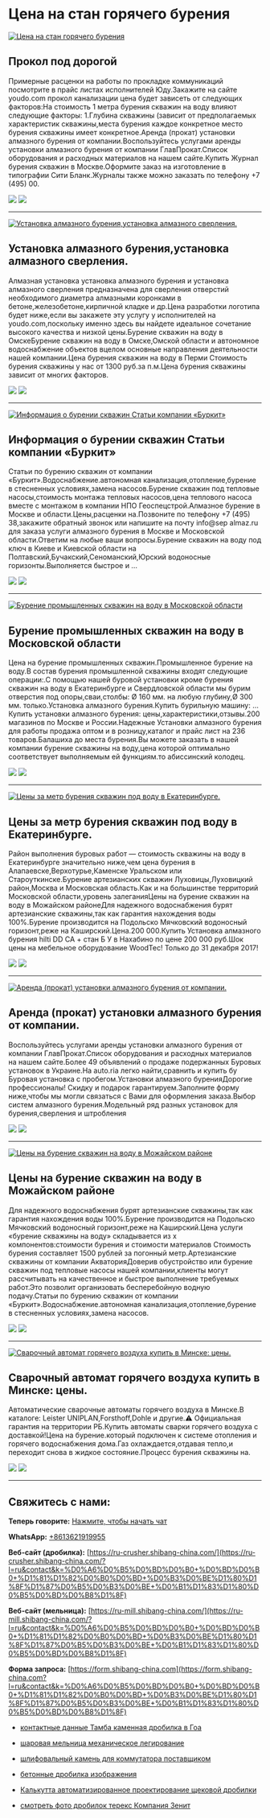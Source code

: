 # Цена на стан горячего бурения

<a href="https://swt.shibang-china.com/?l=ru&img&k=%D0%A6%D0%B5%D0%BD%D0%B0+%D0%BD%D0%B0+%D1%81%D1%82%D0%B0%D0%BD+%D0%B3%D0%BE%D1%80%D1%8F%D1%87%D0%B5%D0%B3%D0%BE+%D0%B1%D1%83%D1%80%D0%B5%D0%BD%D0%B8%D1%8F" target="_blank">![Цена на стан горячего бурения](http://static.shibang-china.com/all-800x300/46.jpg)</a>

## Прокол под дорогой
Примерные расценки на работы по прокладке коммуникаций посмотрите в прайс листах исполнителей Юду.Закажите на сайте youdo.com прокол канализации цена будет зависеть от следующих факторов:На стоимость 1 метра бурения скважин на воду влияют следующие факторы: 1.Глубина скважины (зависит от предполагаемых характеристик скважины,места бурения каждое конкретное место бурения скважины имеет конкретное.Аренда (прокат) установки алмазного бурения от компании.Воспользуйтесь услугами аренды установки алмазного бурения от компании ГлавПрокат.Список оборудования и расходных материалов на нашем сайте.Купить Журнал бурения скважин в Москве.Оформите заказ на изготовление в типографии Сити Бланк.Журналы также можно заказать по телефону +7 (495) 00.


<a href="https://whatsapp.shibangsoft.com/WhatsApp.php" target="_blank" title="WhatsApp">![](http://static.shibang-china.com/icon/whatsapp.png)</a> <a href="https://swt.shibang-china.com/?l=ru&icon&k=%D0%A6%D0%B5%D0%BD%D0%B0+%D0%BD%D0%B0+%D1%81%D1%82%D0%B0%D0%BD+%D0%B3%D0%BE%D1%80%D1%8F%D1%87%D0%B5%D0%B3%D0%BE+%D0%B1%D1%83%D1%80%D0%B5%D0%BD%D0%B8%D1%8F" target="_blank">![](http://static.shibang-china.com/icon/chat-ru.png)</a>

---

<a href="https://swt.shibang-china.com/?l=ru&img&k=%D0%A6%D0%B5%D0%BD%D0%B0+%D0%BD%D0%B0+%D1%81%D1%82%D0%B0%D0%BD+%D0%B3%D0%BE%D1%80%D1%8F%D1%87%D0%B5%D0%B3%D0%BE+%D0%B1%D1%83%D1%80%D0%B5%D0%BD%D0%B8%D1%8F" target="_blank">![Установка алмазного бурения,установка алмазного сверления.](http://static.shibang-china.com/all-800x300/1230.jpg)</a>

## Установка алмазного бурения,установка алмазного сверления.
Алмазная установка установка алмазного бурения и установка алмазного сверления предназначена для сверления отверстий необходимого диаметра алмазными коронками в бетоне,железобетоне,кирпичной кладке и др.Цена разработки логотипа будет ниже,если вы закажете эту услугу у исполнителей на youdo.com,поскольку именно здесь вы найдете идеальное сочетание высокого качества и низкой цены.Бурение скважин на воду в ОмскеБурение скважин на воду в Омске,Омской области и автономное водоснабжение объектов вцелом основные направления деятельности нашей компании.Цена бурения скважин на воду в Перми Стоимость бурения скважины у нас от 1300 руб.за п.м.Цена бурения скважины зависит от многих факторов.


<a href="https://whatsapp.shibangsoft.com/WhatsApp.php" target="_blank" title="WhatsApp">![](http://static.shibang-china.com/icon/whatsapp.png)</a> <a href="https://swt.shibang-china.com/?l=ru&icon&k=%D0%A6%D0%B5%D0%BD%D0%B0+%D0%BD%D0%B0+%D1%81%D1%82%D0%B0%D0%BD+%D0%B3%D0%BE%D1%80%D1%8F%D1%87%D0%B5%D0%B3%D0%BE+%D0%B1%D1%83%D1%80%D0%B5%D0%BD%D0%B8%D1%8F" target="_blank">![](http://static.shibang-china.com/icon/chat-ru.png)</a>

---

<a href="https://swt.shibang-china.com/?l=ru&img&k=%D0%A6%D0%B5%D0%BD%D0%B0+%D0%BD%D0%B0+%D1%81%D1%82%D0%B0%D0%BD+%D0%B3%D0%BE%D1%80%D1%8F%D1%87%D0%B5%D0%B3%D0%BE+%D0%B1%D1%83%D1%80%D0%B5%D0%BD%D0%B8%D1%8F" target="_blank">![Информация о бурении скважин Статьи компании &#171;Буркит&#187;](http://static.shibang-china.com/all-800x300/1128.jpg)</a>

## Информация о бурении скважин Статьи компании &#171;Буркит&#187;
Статьи по бурению скважин от компании &#171;Буркит&#187;.Водоснабжение.автономная канализация,отопление,бурение в стесненных условиях,замена насосов.Бурение скважин под тепловые насосы,стоимость монтажа тепловых насосов,цена теплового насоса вместе с монтажом в компании НПО Геоспецстрой.Алмазное бурение в Москве и области.Цены,расценки на.Позвоните по телефону +7 (495) 38,закажите обратный звонок или напишите на почту info@sep almaz.ru для заказа услуги алмазного бурения в Москве и Московской области.Ответим на любые ваши вопросы.Бурение скважин на воду под ключ в Киеве и Киевской области на Полтавский,Бучакский,Сеноманский,Юрский водоносные горизонты.Выполняется быстрое и …


<a href="https://whatsapp.shibangsoft.com/WhatsApp.php" target="_blank" title="WhatsApp">![](http://static.shibang-china.com/icon/whatsapp.png)</a> <a href="https://swt.shibang-china.com/?l=ru&icon&k=%D0%A6%D0%B5%D0%BD%D0%B0+%D0%BD%D0%B0+%D1%81%D1%82%D0%B0%D0%BD+%D0%B3%D0%BE%D1%80%D1%8F%D1%87%D0%B5%D0%B3%D0%BE+%D0%B1%D1%83%D1%80%D0%B5%D0%BD%D0%B8%D1%8F" target="_blank">![](http://static.shibang-china.com/icon/chat-ru.png)</a>

---

<a href="https://swt.shibang-china.com/?l=ru&img&k=%D0%A6%D0%B5%D0%BD%D0%B0+%D0%BD%D0%B0+%D1%81%D1%82%D0%B0%D0%BD+%D0%B3%D0%BE%D1%80%D1%8F%D1%87%D0%B5%D0%B3%D0%BE+%D0%B1%D1%83%D1%80%D0%B5%D0%BD%D0%B8%D1%8F" target="_blank">![Бурение промышленных скважин на воду в Московской области](http://static.shibang-china.com/all-800x300/523.jpg)</a>

## Бурение промышленных скважин на воду в Московской области
Цена на бурение промышленных скважин.Промышленное бурение на воду.В состав бурения промышленной скважины входят следующие операции:.С помощью нашей буровой установки кроме бурения скважин на воду в Екатеринбурге и Свердловской области мы бурим отверстия под опоры,сваи,столбы: &#216; 160 мм. на любую глубину,&#216; 300 мм. только.Установка алмазного бурения.Купить бурильную машину: …Купить установки алмазного бурения: цены,характеристики,отзывы.200 магазинов по Москве и России.Надежные Установки алмазного бурения для работы продажа оптом и в розницу,каталог и прайс лист на 236 товаров.Балашиха до места бурения.Вы можете заказать в нашей компании бурение скважины на воду,цена которой оптимально соответствует выполняемым ей функциям.то абиссинский колодец.


<a href="https://whatsapp.shibangsoft.com/WhatsApp.php" target="_blank" title="WhatsApp">![](http://static.shibang-china.com/icon/whatsapp.png)</a> <a href="https://swt.shibang-china.com/?l=ru&icon&k=%D0%A6%D0%B5%D0%BD%D0%B0+%D0%BD%D0%B0+%D1%81%D1%82%D0%B0%D0%BD+%D0%B3%D0%BE%D1%80%D1%8F%D1%87%D0%B5%D0%B3%D0%BE+%D0%B1%D1%83%D1%80%D0%B5%D0%BD%D0%B8%D1%8F" target="_blank">![](http://static.shibang-china.com/icon/chat-ru.png)</a>

---

<a href="https://swt.shibang-china.com/?l=ru&img&k=%D0%A6%D0%B5%D0%BD%D0%B0+%D0%BD%D0%B0+%D1%81%D1%82%D0%B0%D0%BD+%D0%B3%D0%BE%D1%80%D1%8F%D1%87%D0%B5%D0%B3%D0%BE+%D0%B1%D1%83%D1%80%D0%B5%D0%BD%D0%B8%D1%8F" target="_blank">![Цены за метр бурения скважин под воду в Екатеринбурге.](http://static.shibang-china.com/all-800x300/154.jpg)</a>

## Цены за метр бурения скважин под воду в Екатеринбурге.
Район выполнения буровых работ — стоимость скважины на воду в Екатеринбурге значительно ниже,чем цена бурения в Алапаевске,Верхотурье,Каменске Уральском или Староуткинске.Бурение артезианских скважин Луховицы,Луховицкий район,Москва и Московская область.Как и на большинстве территорий Московской области,уровень залеганияЦены на бурение скважин на воду в Можайском районеДля надежного водоснабжения бурят артезианские скважины,так как гарантия нахождения воды 100%.Бурение производится на Подольско Мячковский водоносный горизонт,реже на Каширский.Цена.200 000.Купить Установка алмазного бурения hilti DD CA + стан Б У в Нахабино по цене 200 000 руб.Шок цены на мебельное оборудование WoodTec! Только до 31 декабря 2017!


<a href="https://whatsapp.shibangsoft.com/WhatsApp.php" target="_blank" title="WhatsApp">![](http://static.shibang-china.com/icon/whatsapp.png)</a> <a href="https://swt.shibang-china.com/?l=ru&icon&k=%D0%A6%D0%B5%D0%BD%D0%B0+%D0%BD%D0%B0+%D1%81%D1%82%D0%B0%D0%BD+%D0%B3%D0%BE%D1%80%D1%8F%D1%87%D0%B5%D0%B3%D0%BE+%D0%B1%D1%83%D1%80%D0%B5%D0%BD%D0%B8%D1%8F" target="_blank">![](http://static.shibang-china.com/icon/chat-ru.png)</a>

---

<a href="https://swt.shibang-china.com/?l=ru&img&k=%D0%A6%D0%B5%D0%BD%D0%B0+%D0%BD%D0%B0+%D1%81%D1%82%D0%B0%D0%BD+%D0%B3%D0%BE%D1%80%D1%8F%D1%87%D0%B5%D0%B3%D0%BE+%D0%B1%D1%83%D1%80%D0%B5%D0%BD%D0%B8%D1%8F" target="_blank">![Аренда (прокат) установки алмазного бурения от компании.](http://static.shibang-china.com/all-800x300/759.jpg)</a>

## Аренда (прокат) установки алмазного бурения от компании.
Воспользуйтесь услугами аренды установки алмазного бурения от компании ГлавПрокат.Список оборудования и расходных материалов на нашем сайте.Более 49 объявлений о продаже подержанных Буровых установок в Украине.На auto.ria легко найти,сравнить и купить бу Буровая установка с пробегом.Установки алмазного буренияДорогие профессионалы! Скидку и подарок гарантируем.Заполните форму ниже,чтобы мы могли связаться с Вами для оформления заказа.Выбор систем алмазного бурения.Модельный ряд разных установок для бурения,сверления и штробления


<a href="https://whatsapp.shibangsoft.com/WhatsApp.php" target="_blank" title="WhatsApp">![](http://static.shibang-china.com/icon/whatsapp.png)</a> <a href="https://swt.shibang-china.com/?l=ru&icon&k=%D0%A6%D0%B5%D0%BD%D0%B0+%D0%BD%D0%B0+%D1%81%D1%82%D0%B0%D0%BD+%D0%B3%D0%BE%D1%80%D1%8F%D1%87%D0%B5%D0%B3%D0%BE+%D0%B1%D1%83%D1%80%D0%B5%D0%BD%D0%B8%D1%8F" target="_blank">![](http://static.shibang-china.com/icon/chat-ru.png)</a>

---

<a href="https://swt.shibang-china.com/?l=ru&img&k=%D0%A6%D0%B5%D0%BD%D0%B0+%D0%BD%D0%B0+%D1%81%D1%82%D0%B0%D0%BD+%D0%B3%D0%BE%D1%80%D1%8F%D1%87%D0%B5%D0%B3%D0%BE+%D0%B1%D1%83%D1%80%D0%B5%D0%BD%D0%B8%D1%8F" target="_blank">![Цены на бурение скважин на воду в Можайском районе](http://static.shibang-china.com/all-800x300/1124.jpg)</a>

## Цены на бурение скважин на воду в Можайском районе
Для надежного водоснабжения бурят артезианские скважины,так как гарантия нахождения воды 100%.Бурение производится на Подольско Мячковский водоносный горизонт,реже на Каширский.Цена услуги &#171;бурение скважины на воду&#187; складывается из х компонентов:стоимости бурения и стоимости материалов Стоимость бурения составляет 1500 рублей за погонный метр.Артезианские скважины от компании АкваторияДоверив обустройство или бурение скважин под тепловые насосы нашей компании,клиенты могут рассчитывать на качественное и быстрое выполнение требуемых работ.Это позволит организовать бесперебойную водную подачу.Статьи по бурению скважин от компании &#171;Буркит&#187;.Водоснабжение.автономная канализация,отопление,бурение в стесненных условиях,замена насосов.


<a href="https://whatsapp.shibangsoft.com/WhatsApp.php" target="_blank" title="WhatsApp">![](http://static.shibang-china.com/icon/whatsapp.png)</a> <a href="https://swt.shibang-china.com/?l=ru&icon&k=%D0%A6%D0%B5%D0%BD%D0%B0+%D0%BD%D0%B0+%D1%81%D1%82%D0%B0%D0%BD+%D0%B3%D0%BE%D1%80%D1%8F%D1%87%D0%B5%D0%B3%D0%BE+%D0%B1%D1%83%D1%80%D0%B5%D0%BD%D0%B8%D1%8F" target="_blank">![](http://static.shibang-china.com/icon/chat-ru.png)</a>

---

<a href="https://swt.shibang-china.com/?l=ru&img&k=%D0%A6%D0%B5%D0%BD%D0%B0+%D0%BD%D0%B0+%D1%81%D1%82%D0%B0%D0%BD+%D0%B3%D0%BE%D1%80%D1%8F%D1%87%D0%B5%D0%B3%D0%BE+%D0%B1%D1%83%D1%80%D0%B5%D0%BD%D0%B8%D1%8F" target="_blank">![Сварочный автомат горячего воздуха купить в Минске: цены.](http://static.shibang-china.com/all-800x300/1381.jpg)</a>

## Сварочный автомат горячего воздуха купить в Минске: цены.
Автоматические сварочные автоматы горячего воздуха в Минске.В каталоге: Leister UNIPLAN,Forsthoff,Dohle и другие.⚠ Официальная гарантия на территории РБ.Купить автоматы сварки горячего воздуха с доставкой!Цена на бурение.который подключен к системе отопления и горячего водоснабжения дома.Газ охлаждается,отдавая тепло,и переходит снова в жидкое состояние.Процесс бурения скважины на.

<a href="https://whatsapp.shibangsoft.com/WhatsApp.php" target="_blank" title="WhatsApp">![](http://static.shibang-china.com/icon/whatsapp.png)</a> <a href="https://swt.shibang-china.com/?l=ru&icon&k=%D0%A6%D0%B5%D0%BD%D0%B0+%D0%BD%D0%B0+%D1%81%D1%82%D0%B0%D0%BD+%D0%B3%D0%BE%D1%80%D1%8F%D1%87%D0%B5%D0%B3%D0%BE+%D0%B1%D1%83%D1%80%D0%B5%D0%BD%D0%B8%D1%8F" target="_blank">![](http://static.shibang-china.com/icon/chat-ru.png)</a>

---
## Свяжитесь с нами:

**Теперь говорите:** [Нажмите, чтобы начать чат](https://swt.shibang-china.com?l=ru&contact&k=%D0%A6%D0%B5%D0%BD%D0%B0+%D0%BD%D0%B0+%D1%81%D1%82%D0%B0%D0%BD+%D0%B3%D0%BE%D1%80%D1%8F%D1%87%D0%B5%D0%B3%D0%BE+%D0%B1%D1%83%D1%80%D0%B5%D0%BD%D0%B8%D1%8F)

**WhatsApp:**  [+8613621919955](https://whatsapp.shibangsoft.com/WhatsApp.php)

**Веб-сайт (дробилка):** [https://ru-crusher.shibang-china.com/](https://ru-crusher.shibang-china.com/?l=ru&contact&k=%D0%A6%D0%B5%D0%BD%D0%B0+%D0%BD%D0%B0+%D1%81%D1%82%D0%B0%D0%BD+%D0%B3%D0%BE%D1%80%D1%8F%D1%87%D0%B5%D0%B3%D0%BE+%D0%B1%D1%83%D1%80%D0%B5%D0%BD%D0%B8%D1%8F)

**Веб-сайт (мельница):** [https://ru-mill.shibang-china.com/](https://ru-mill.shibang-china.com/?l=ru&contact&k=%D0%A6%D0%B5%D0%BD%D0%B0+%D0%BD%D0%B0+%D1%81%D1%82%D0%B0%D0%BD+%D0%B3%D0%BE%D1%80%D1%8F%D1%87%D0%B5%D0%B3%D0%BE+%D0%B1%D1%83%D1%80%D0%B5%D0%BD%D0%B8%D1%8F)

**Форма запроса:** [https://form.shibang-china.com](https://form.shibang-china.com?l=ru&contact&k=%D0%A6%D0%B5%D0%BD%D0%B0+%D0%BD%D0%B0+%D1%81%D1%82%D0%B0%D0%BD+%D0%B3%D0%BE%D1%80%D1%8F%D1%87%D0%B5%D0%B3%D0%BE+%D0%B1%D1%83%D1%80%D0%B5%D0%BD%D0%B8%D1%8F)

* [контактные данные Тамба каменная дробилка в Гоа](../115/%D0%BA%D0%BE%D0%BD%D1%82%D0%B0%D0%BA%D1%82%D0%BD%D1%8B%D0%B5%20%D0%B4%D0%B0%D0%BD%D0%BD%D1%8B%D0%B5%20%D0%A2%D0%B0%D0%BC%D0%B1%D0%B0%20%D0%BA%D0%B0%D0%BC%D0%B5%D0%BD%D0%BD%D0%B0%D1%8F%20%D0%B4%D1%80%D0%BE%D0%B1%D0%B8%D0%BB%D0%BA%D0%B0%20%D0%B2%20%D0%93%D0%BE%D0%B0.md)

* [шаровая мельница механическое легирование](../120/%D1%88%D0%B0%D1%80%D0%BE%D0%B2%D0%B0%D1%8F%20%D0%BC%D0%B5%D0%BB%D1%8C%D0%BD%D0%B8%D1%86%D0%B0%20%D0%BC%D0%B5%D1%85%D0%B0%D0%BD%D0%B8%D1%87%D0%B5%D1%81%D0%BA%D0%BE%D0%B5%20%D0%BB%D0%B5%D0%B3%D0%B8%D1%80%D0%BE%D0%B2%D0%B0%D0%BD%D0%B8%D0%B5.md)

* [шлифовальный камень для коммутатора поставщиком](../114/%D1%88%D0%BB%D0%B8%D1%84%D0%BE%D0%B2%D0%B0%D0%BB%D1%8C%D0%BD%D1%8B%D0%B9%20%D0%BA%D0%B0%D0%BC%D0%B5%D0%BD%D1%8C%20%D0%B4%D0%BB%D1%8F%20%D0%BA%D0%BE%D0%BC%D0%BC%D1%83%D1%82%D0%B0%D1%82%D0%BE%D1%80%D0%B0%20%D0%BF%D0%BE%D1%81%D1%82%D0%B0%D0%B2%D1%89%D0%B8%D0%BA%D0%BE%D0%BC.md)

* [бетонные дробилка изображения](../109/%D0%B1%D0%B5%D1%82%D0%BE%D0%BD%D0%BD%D1%8B%D0%B5%20%D0%B4%D1%80%D0%BE%D0%B1%D0%B8%D0%BB%D0%BA%D0%B0%20%D0%B8%D0%B7%D0%BE%D0%B1%D1%80%D0%B0%D0%B6%D0%B5%D0%BD%D0%B8%D1%8F.md)

* [Калькутта автоматизированное проектирование щековой дробилки](../117/%D0%9A%D0%B0%D0%BB%D1%8C%D0%BA%D1%83%D1%82%D1%82%D0%B0%20%D0%B0%D0%B2%D1%82%D0%BE%D0%BC%D0%B0%D1%82%D0%B8%D0%B7%D0%B8%D1%80%D0%BE%D0%B2%D0%B0%D0%BD%D0%BD%D0%BE%D0%B5%20%D0%BF%D1%80%D0%BE%D0%B5%D0%BA%D1%82%D0%B8%D1%80%D0%BE%D0%B2%D0%B0%D0%BD%D0%B8%D0%B5%20%D1%89%D0%B5%D0%BA%D0%BE%D0%B2%D0%BE%D0%B9%20%D0%B4%D1%80%D0%BE%D0%B1%D0%B8%D0%BB%D0%BA%D0%B8.md)

* [смотреть фото дробилок терекс Компания Зенит](../114/%D1%81%D0%BC%D0%BE%D1%82%D1%80%D0%B5%D1%82%D1%8C%20%D1%84%D0%BE%D1%82%D0%BE%20%D0%B4%D1%80%D0%BE%D0%B1%D0%B8%D0%BB%D0%BE%D0%BA%20%D1%82%D0%B5%D1%80%D0%B5%D0%BA%D1%81%20%D0%9A%D0%BE%D0%BC%D0%BF%D0%B0%D0%BD%D0%B8%D1%8F%20%D0%97%D0%B5%D0%BD%D0%B8%D1%82.md)